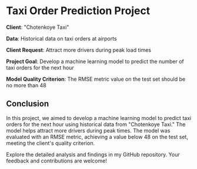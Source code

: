# Taxi Order Prediction Project

**Client**: "Chotenkoye Taxi"

**Data**: Historical data on taxi orders at airports

**Client Request**: Attract more drivers during peak load times

**Project Goal**: Develop a machine learning model to predict the number of taxi orders for the next hour

**Model Quality Criterion**: The RMSE metric value on the test set should be no more than 48

## Conclusion

In this project, we aimed to develop a machine learning model to predict taxi orders for the next hour using historical data from "Chotenkoye Taxi." The model helps attract more drivers during peak times. The model was evaluated with an RMSE metric, achieving a value below 48 on the test set, meeting the client's quality criterion.

Explore the detailed analysis and findings in my GitHub repository. Your feedback and contributions are welcome!